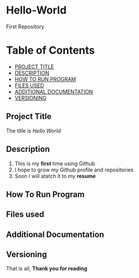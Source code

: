 # Hello-World
First Repository

# **Table of Contents**
- [PROJECT TITLE](#Project-Title)
- [DESCRIPTION](#Description)
- [HOW TO RUN PROGRAM](#How-to-run-program)
- [FILES USED](#files-used)
- [ADDITIONAL DOCUMENTATION](#additional-documentation)
- [VERSIONING](#versioning)

## Project Title
The title is *Hello World*

## Description
1. This is my **first** time using Github
2. I hope to grow my Github profile and repositories
3. Soon I will atatch it to my **resume**

## How To Run Program

## Files used

## Additional Documentation

## Versioning

That is all, **Thank you for reading**
